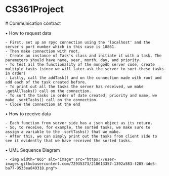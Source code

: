 # CS361Project


# Communication contract

  • How to request data
  
    - First, set up an rpyc connection using the 'localhost' and the server's port number which in this case is 18861.
    - Then make connection with root.
    - Create an instance of Task's class and initiate it with a task. The parameters should have name, year, month, day, and priority.
    - To test all the functionality of the mongodb server code, create multiple tasks (since we will later ask the server to sort these tasks in order)
    - Lastly, call the addTask() and on the connection made with root and add each of the task created before.
    - To print out all the tasks the server has received, we make .getAllTasks() call on the connection.
    - To sort the tasks in order of date created, priority and name, we make .sortTasks() call on the connection.
    - Close the connection at the end
  
  • How to receive data
  
    - Each function from server side has a json object as its return.
    - So, to receive, for example, the sorted tasks, we make sure to assign a variable to the .sortTasks() that we make.
    - After this, we can simply print out the tasks from client side to see it evidently that we have received the sorted tasks.
   
  • UML Sequence Diagram
  
    - <img width="865" alt="image" src="https://user-images.githubusercontent.com/72935373/218613357-1392a583-f205-4de5-ba77-9533ea849318.png">


    

